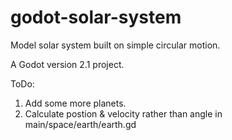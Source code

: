 # godot-solar-system
Model solar system built on simple circular motion.

A Godot version 2.1 project.


ToDo:
1. Add some more planets.
2. Calculate postion & velocity rather than angle in main/space/earth/earth.gd
